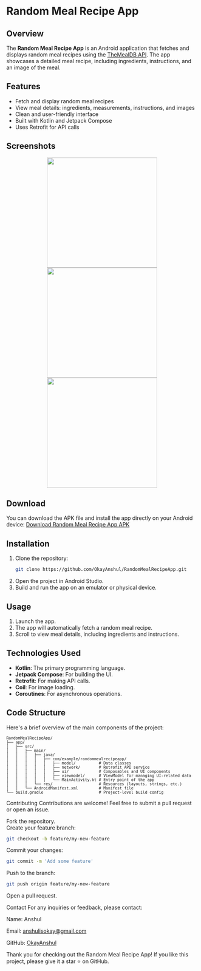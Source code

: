 # Random Meal Recipe App

## Overview
The **Random Meal Recipe App** is an Android application that fetches and displays random meal recipes using the [TheMealDB API](https://www.themealdb.com/api.php). The app showcases a detailed meal recipe, including ingredients, instructions, and an image of the meal.

## Features
- Fetch and display random meal recipes
- View meal details: ingredients, measurements, instructions, and images
- Clean and user-friendly interface
- Built with Kotlin and Jetpack Compose
- Uses Retrofit for API calls

## Screenshots
<p align="center">
  <img src="https://github.com/OkayAnshul/RandomMealRecipeApp/assets/174731765/7e594cbc-2c41-42e5-9ade-b13274933993" width="290">
  <img src="https://github.com/OkayAnshul/RandomMealRecipeApp/assets/174731765/e5659655-f750-4b80-b706-b59699a4c9b0" width="290">
  <img src="https://github.com/OkayAnshul/RandomMealRecipeApp/assets/174731765/e8b6c592-2184-4b1b-93c2-3273ccdab2ee" width="290">
</p>

## Download
You can download the APK file and install the app directly on your Android device:
[Download Random Meal Recipe App APK](https://github.com/OkayAnshul/RandomMealRecipeApp/releases/download/v1.0.0/RandomMealApp.apk.apk)


## Installation
1. Clone the repository:
    ```bash
    git clone https://github.com/OkayAnshul/RandomMealRecipeApp.git
    ```
2. Open the project in Android Studio.
3. Build and run the app on an emulator or physical device.

## Usage
1. Launch the app.
2. The app will automatically fetch a random meal recipe.
3. Scroll to view meal details, including ingredients and instructions.

## Technologies Used
- **Kotlin**: The primary programming language.
- **Jetpack Compose**: For building the UI.
- **Retrofit**: For making API calls.
- **Coil**: For image loading.
- **Coroutines**: For asynchronous operations.

## Code Structure
Here's a brief overview of the main components of the project:

<div style="font-size: 0.85em;">
  
```plaintext
RandomMealRecipeApp/
├── app/
│   ├── src/
│   │   ├── main/
│   │   │   ├── java/
│   │   │   │   ├── com/example/randommealrecipeapp/
│   │   │   │   │   ├── model/          # Data classes
│   │   │   │   │   ├── network/        # Retrofit API service
│   │   │   │   │   ├── ui/             # Composables and UI components
│   │   │   │   │   ├── viewmodel/      # ViewModel for managing UI-related data
│   │   │   │   │   └── MainActivity.kt # Entry point of the app
│   │   │   └── res/                    # Resources (layouts, strings, etc.)
│   │   └── AndroidManifest.xml         # Manifest file
└── build.gradle                        # Project-level build config
 ```
</div>

Contributing
Contributions are welcome! Feel free to submit a pull request or open an issue.

Fork the repository.      
Create your feature branch:
```bash
git checkout -b feature/my-new-feature
```
Commit your changes:
```bash
git commit -m 'Add some feature'
```
Push to the branch:
```bash
git push origin feature/my-new-feature
```
Open a pull request.

Contact
For any inquiries or feedback, please contact:

Name: Anshul

Email: anshulisokay@gmail.com

GitHub: [OkayAnshul](https://github.com/OkayAnshul)

Thank you for checking out the Random Meal Recipe App! If you like this project, please give it a star ⭐️ on GitHub.

